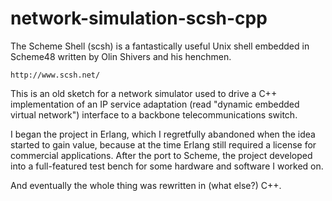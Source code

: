 network-simulation-scsh-cpp
===========================

The Scheme Shell (scsh) is a fantastically useful Unix shell embedded
in Scheme48 written by Olin Shivers and his henchmen.

    http://www.scsh.net/

This is an old sketch for a network simulator used to drive a C++
implementation of an IP service adaptation (read "dynamic embedded
virtual network") interface to a backbone telecommunications switch.

I began the project in Erlang, which I regretfully abandoned when the
idea started to gain value, because at the time Erlang still required
a license for commercial applications.  After the port to Scheme, the
project developed into a full-featured test bench for some hardware
and software I worked on.

And eventually the whole thing was rewritten in (what else?) C++.
